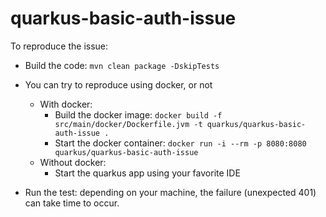 # quarkus-basic-auth-issue

To reproduce the issue:

- Build the code:
```mvn clean package -DskipTests```

- You can try to reproduce using docker, or not
  - With docker:
    - Build the docker image:
    ```docker build -f src/main/docker/Dockerfile.jvm -t quarkus/quarkus-basic-auth-issue .```
    - Start the docker container:
    ```docker run -i --rm -p 8080:8080 quarkus/quarkus-basic-auth-issue```
  - Without docker:
    - Start the quarkus app using your favorite IDE

- Run the test: depending on your machine, the failure (unexpected 401) can take time to occur.

